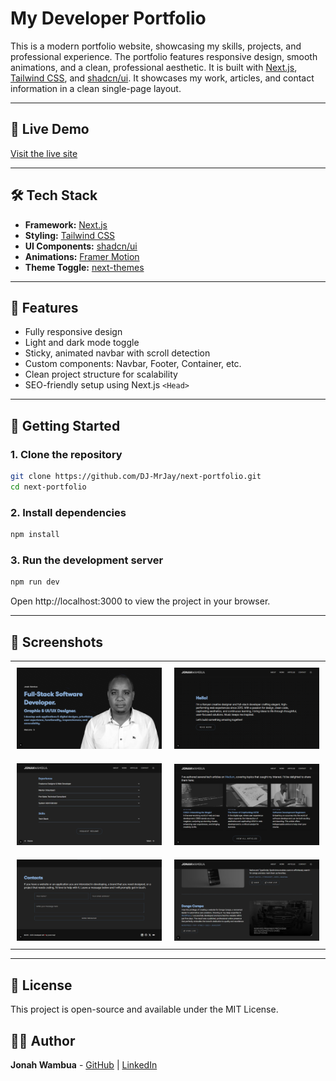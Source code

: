 # My Developer Portfolio

This is a modern portfolio website, showcasing my skills, projects, and professional experience. The portfolio features responsive design, smooth animations, and a clean, professional aesthetic. It is built with [Next.js](https://nextjs.org/), [Tailwind CSS](https://tailwindcss.com/), and [shadcn/ui](https://ui.shadcn.com/). It showcases my work, articles, and contact information in a clean single-page layout.

---

## 🔗 Live Demo

[Visit the live site](https://your-deployment-url.com)  

---

## 🛠️ Tech Stack

- **Framework:** [Next.js](https://nextjs.org/)
- **Styling:** [Tailwind CSS](https://tailwindcss.com/)
- **UI Components:** [shadcn/ui](https://ui.shadcn.com/)
- **Animations:** [Framer Motion](https://www.framer.com/motion/)
- **Theme Toggle:** [next-themes](https://github.com/pacocoursey/next-themes)

---

## 📁 Features

- Fully responsive design
- Light and dark mode toggle
- Sticky, animated navbar with scroll detection
- Custom components: Navbar, Footer, Container, etc.
- Clean project structure for scalability
- SEO-friendly setup using Next.js `<Head>`

---

## 🚀 Getting Started

### 1. Clone the repository

```bash
git clone https://github.com/DJ-MrJay/next-portfolio.git
cd next-portfolio
```

### 2. Install dependencies

```bash
npm install
```

### 3. Run the development server

```bash
npm run dev
```

Open http://localhost:3000 to view the project in your browser.

---

## 📸 Screenshots

<div align="center">
  <table>
    <tr>
      <td style="padding: 10px;"><img src="/public/screenshots/Screenshot1.png" alt="Homepage"/></td>
      <td style="padding: 10px;"><img src="/public/screenshots/Screenshot2.png" alt="About Page"/></td>
    </tr>
    <tr>
      <td style="padding: 10px;"><img src="/public/screenshots/Screenshot3.png" alt="Experience & Skills Section"/></td>
      <td style="padding: 10px;"><img src="/public/screenshots/Screenshot4.png" alt="Articles Section"/></td>
    </tr>
    <tr>
      <td style="padding: 10px;"><img src="/public/screenshots/Screenshot5.png" alt="Contact Section"/></td>
      <td style="padding: 10px;"><img src="/public/screenshots/Screenshot6.png" alt="Work Section"/></td>
    </tr>
  </table>
</div>

---

## 📄 License

This project is open-source and available under the MIT License.

## 🙋‍♂️ Author

**Jonah Wambua** - [GitHub](https://github.com/DJ-MrJay/) | [LinkedIn](https://www.linkedin.com/in/jonah-wambua/)
